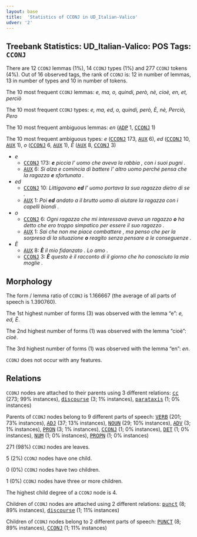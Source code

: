 ```yaml
---
layout: base
title:  'Statistics of CCONJ in UD_Italian-Valico'
udver: '2'
---
```


## Treebank Statistics: UD_Italian-Valico: POS Tags: `CCONJ`

There are 12 `CCONJ` lemmas (1%), 14 `CCONJ` types (1%) and 277 `CCONJ` tokens (4%).
Out of 16 observed tags, the rank of `CCONJ` is: 12 in number of lemmas, 13 in number of types and 10 in number of tokens.

The 10 most frequent `CCONJ` lemmas: <em>e, ma, o, quindi, però, nè, cioè, en, et, perciò</em>

The 10 most frequent `CCONJ` types:  <em>e, ma, ed, o, quindi, però, È, nè, Perciò, Pero</em>

The 10 most frequent ambiguous lemmas: <em>en</em> (<tt><a href="it_valico-pos-ADP.html">ADP</a></tt> 1, <tt><a href="it_valico-pos-CCONJ.html">CCONJ</a></tt> 1)

The 10 most frequent ambiguous types:  <em>e</em> (<tt><a href="it_valico-pos-CCONJ.html">CCONJ</a></tt> 173, <tt><a href="it_valico-pos-AUX.html">AUX</a></tt> 6), <em>ed</em> (<tt><a href="it_valico-pos-CCONJ.html">CCONJ</a></tt> 10, <tt><a href="it_valico-pos-AUX.html">AUX</a></tt> 1), <em>o</em> (<tt><a href="it_valico-pos-CCONJ.html">CCONJ</a></tt> 6, <tt><a href="it_valico-pos-AUX.html">AUX</a></tt> 1), <em>È</em> (<tt><a href="it_valico-pos-AUX.html">AUX</a></tt> 8, <tt><a href="it_valico-pos-CCONJ.html">CCONJ</a></tt> 3)


* <em>e</em>
  * <tt><a href="it_valico-pos-CCONJ.html">CCONJ</a></tt> 173: <em><b>e</b> piccia l' uomo che aveva la rabbia , con i suoi pugni .</em>
  * <tt><a href="it_valico-pos-AUX.html">AUX</a></tt> 6: <em>Si alza e comincia di battere l' altro uomo perché pensa che la ragazza <b>e</b> sfortunata .</em>
* <em>ed</em>
  * <tt><a href="it_valico-pos-CCONJ.html">CCONJ</a></tt> 10: <em>Littigavano <b>ed</b> l' uomo portava la sua ragazza dietro di se .</em>
  * <tt><a href="it_valico-pos-AUX.html">AUX</a></tt> 1: <em>Poi <b>ed</b> andato a il brutto uomo di aiutare la ragazza con i capelli biondi .</em>
* <em>o</em>
  * <tt><a href="it_valico-pos-CCONJ.html">CCONJ</a></tt> 6: <em>Ogni ragazza che mi interessava aveva un ragazzo <b>o</b> ha detto che ero troppo simpatico per essere il suo ragazzo .</em>
  * <tt><a href="it_valico-pos-AUX.html">AUX</a></tt> 1: <em>Sai che non me piace combattere , ma penso che per la sorpresa di la situazione <b>o</b> reagito senza pensare a le conseguenze .</em>
* <em>È</em>
  * <tt><a href="it_valico-pos-AUX.html">AUX</a></tt> 8: <em><b>È</b> il mio fidanzato . Lo amo .</em>
  * <tt><a href="it_valico-pos-CCONJ.html">CCONJ</a></tt> 3: <em><b>È</b> questo è il racconto di il giorno che ho conosciuto la mia moglie .</em>

## Morphology

The form / lemma ratio of `CCONJ` is 1.166667 (the average of all parts of speech is 1.390760).

The 1st highest number of forms (3) was observed with the lemma “e”: <em>e, ed, È</em>.

The 2nd highest number of forms (1) was observed with the lemma “cioè”: <em>cioè</em>.

The 3rd highest number of forms (1) was observed with the lemma “en”: <em>en</em>.

`CCONJ` does not occur with any features.


## Relations

`CCONJ` nodes are attached to their parents using 3 different relations: <tt><a href="it_valico-dep-cc.html">cc</a></tt> (273; 99% instances), <tt><a href="it_valico-dep-discourse.html">discourse</a></tt> (3; 1% instances), <tt><a href="it_valico-dep-parataxis.html">parataxis</a></tt> (1; 0% instances)

Parents of `CCONJ` nodes belong to 9 different parts of speech: <tt><a href="it_valico-pos-VERB.html">VERB</a></tt> (201; 73% instances), <tt><a href="it_valico-pos-ADJ.html">ADJ</a></tt> (37; 13% instances), <tt><a href="it_valico-pos-NOUN.html">NOUN</a></tt> (29; 10% instances), <tt><a href="it_valico-pos-ADV.html">ADV</a></tt> (3; 1% instances), <tt><a href="it_valico-pos-PRON.html">PRON</a></tt> (3; 1% instances), <tt><a href="it_valico-pos-CCONJ.html">CCONJ</a></tt> (1; 0% instances), <tt><a href="it_valico-pos-DET.html">DET</a></tt> (1; 0% instances), <tt><a href="it_valico-pos-NUM.html">NUM</a></tt> (1; 0% instances), <tt><a href="it_valico-pos-PROPN.html">PROPN</a></tt> (1; 0% instances)

271 (98%) `CCONJ` nodes are leaves.

5 (2%) `CCONJ` nodes have one child.

0 (0%) `CCONJ` nodes have two children.

1 (0%) `CCONJ` nodes have three or more children.

The highest child degree of a `CCONJ` node is 4.

Children of `CCONJ` nodes are attached using 2 different relations: <tt><a href="it_valico-dep-punct.html">punct</a></tt> (8; 89% instances), <tt><a href="it_valico-dep-discourse.html">discourse</a></tt> (1; 11% instances)

Children of `CCONJ` nodes belong to 2 different parts of speech: <tt><a href="it_valico-pos-PUNCT.html">PUNCT</a></tt> (8; 89% instances), <tt><a href="it_valico-pos-CCONJ.html">CCONJ</a></tt> (1; 11% instances)

